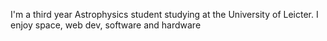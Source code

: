 I'm a third year Astrophysics student studying at the University of Leicter. 
I enjoy space, web dev, software and hardware

<!---
Oliver-Malkin/Oliver-Malkin is a ✨ special ✨ repository because its `README.md` (this file) appears on your GitHub profile.
You can click the Preview link to take a look at your changes.
--->

